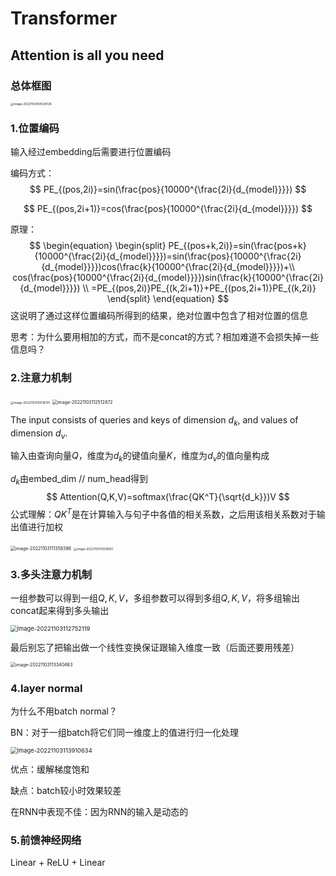 # Transformer

## Attention is all you need

### 总体框图

<img src="https://wth-markdown-image.oss-cn-beijing.aliyuncs.com/markdown_img/image-20221103104539728.png" alt="image-20221103104539728" style="zoom: 33%;" />

### 1.位置编码

输入经过embedding后需要进行位置编码

编码方式：
$$
PE_{(pos,2i)}=sin(\frac{pos}{10000^{\frac{2i}{d_{model}}}})
$$

$$
PE_{(pos,2i+1)}=cos(\frac{pos}{10000^{\frac{2i}{d_{model}}}})
$$

原理：
$$
\begin{equation}
\begin{split}
PE_{(pos+k,2i)}=sin(\frac{pos+k}{10000^{\frac{2i}{d_{model}}}})=sin(\frac{pos}{10000^{\frac{2i}{d_{model}}}})cos(\frac{k}{10000^{\frac{2i}{d_{model}}}})+\\
cos(\frac{pos}{10000^{\frac{2i}{d_{model}}}})sin(\frac{k}{10000^{\frac{2i}{d_{model}}}})
\\
=PE_{(pos,2i)}PE_{(k,2i+1)}+PE_{(pos,2i+1)}PE_{(k,2i)}
\end{split}
\end{equation}
$$
这说明了通过这样位置编码所得到的结果，绝对位置中包含了相对位置的信息

思考：为什么要用相加的方式，而不是concat的方式？相加难道不会损失掉一些信息吗？

### 2.注意力机制

<img src="https://wth-markdown-image.oss-cn-beijing.aliyuncs.com/markdown_img/image-20221103110016791.png" alt="image-20221103110016791" style="zoom: 33%;" />

<img src="https://wth-markdown-image.oss-cn-beijing.aliyuncs.com/markdown_img/image-20221103112512872.png" alt="image-20221103112512872" style="zoom: 50%;" />

The input consists of queries and keys of dimension $d_k$, and values of dimension $d_v$. 

输入由查询向量$Q$，维度为$d_k$的键值向量$K$，维度为$d_v$的值向量构成

$d_k$由embed_dim // num_head得到
$$
Attention(Q,K,V)=softmax(\frac{QK^T}{\sqrt{d_k}})V
$$
公式理解：$QK^T$是在计算输入与句子中各值的相关系数，之后用该相关系数对于输出值进行加权

<img src="https://wth-markdown-image.oss-cn-beijing.aliyuncs.com/markdown_img/image-20221103111358386.png" alt="image-20221103111358386" style="zoom:50%;" />

<img src="https://wth-markdown-image.oss-cn-beijing.aliyuncs.com/markdown_img/image-20221103110216561.png" alt="image-20221103110216561" style="zoom:33%;" />

### 3.多头注意力机制

一组参数可以得到一组$Q,K,V$，多组参数可以得到多组$Q,K,V$，将多组输出concat起来得到多头输出

<img src="https://wth-markdown-image.oss-cn-beijing.aliyuncs.com/markdown_img/image-20221103112752119.png" alt="image-20221103112752119" style="zoom:67%;" />

最后别忘了把输出做一个线性变换保证跟输入维度一致（后面还要用残差）

<img src="https://wth-markdown-image.oss-cn-beijing.aliyuncs.com/markdown_img/image-20221103113340463.png" alt="image-20221103113340463" style="zoom:50%;" />

### 4.layer normal

为什么不用batch normal？

BN：对于一组batch将它们同一维度上的值进行归一化处理

<img src="https://wth-markdown-image.oss-cn-beijing.aliyuncs.com/markdown_img/image-20221103113910634.png" alt="image-20221103113910634" style="zoom:67%;" />

优点：缓解梯度饱和

缺点：batch较小时效果较差

在RNN中表现不佳：因为RNN的输入是动态的

### 5.前馈神经网络

Linear + ReLU + Linear